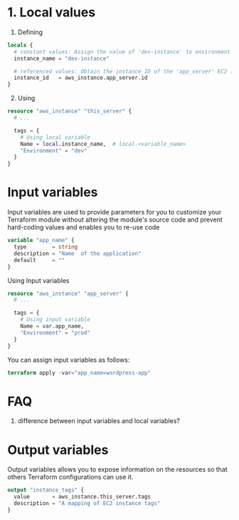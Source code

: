
# 1. Local values

1. Defining

```tf
locals {
  # constant values: Assign the value of 'dev-instance' to environment
  instance_name = "dev-instance"

  # referenced values: Obtain the instance ID of the 'app_server' EC2 instance
  instance_id   = aws_instance.app_server.id
}
```

2. Using

```tf
resource "aws_instance" "this_server" {
  # ...

  tags = {
    # Using local variable
    Name = local.instance_name,  # local.<variable_name>
    "Environment" = "dev"
  }
}
```

# Input variables

Input variables are used to provide parameters for you to customize your Terraform module without altering the module's source code and prevent hard-coding values and enables you to re-use code

```tf
variable "app_name" {
  type        = string
  description = "Name  of the application"
  default     = ""
}
```

Using Input variables

```tf
resource "aws_instance" "app_server" {
  # ...

  tags = {
    # Using input variable
    Name = var.app_name,
    "Environment" = "prod"
  }
}
```

You can assign input variables as follows:

```tf
terraform apply -var="app_name=wordpress-app"
```

# FAQ

1. difference between input variables and local variables?

# Output variables

Output variables allows you to expose information on the resources so that others Terraform configurations can use it.

```tf
output "instance_tags" {
  value       = aws_instance.this_server.tags
  description = "A mapping of EC2 instance tags"
}
```